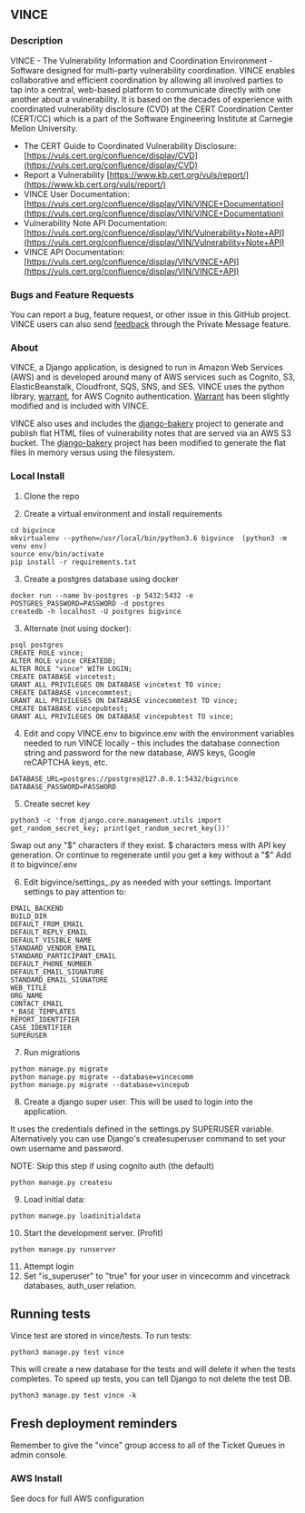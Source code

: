 ## VINCE 

### Description

VINCE - The Vulnerability Information and Coordination Environment - Software
designed for multi-party vulnerability coordination.  VINCE enables
collaborative and efficient coordination by allowing all involved parties to
tap into a central, web-based platform to communicate directly with one
another about a vulnerability.  It is based on the decades of experience with
coordinated vulnerability disclosure (CVD) at the CERT Coordination Center
(CERT/CC) which is a part of the Software Engineering Institute at Carnegie
Mellon University.

* The CERT Guide to Coordinated Vulnerability Disclosure: [https://vuls.cert.org/confluence/display/CVD](https://vuls.cert.org/confluence/display/CVD)
* Report a Vulnerability [https://www.kb.cert.org/vuls/report/](https://www.kb.cert.org/vuls/report/)
* VINCE User Documentation: [https://vuls.cert.org/confluence/display/VIN/VINCE+Documentation](https://vuls.cert.org/confluence/display/VIN/VINCE+Documentation)
* Vulnerability Note API Documentation: [https://vuls.cert.org/confluence/display/VIN/Vulnerability+Note+API](https://vuls.cert.org/confluence/display/VIN/Vulnerability+Note+API)
* VINCE API Documentation: [https://vuls.cert.org/confluence/display/VIN/VINCE+API](https://vuls.cert.org/confluence/display/VIN/VINCE+API)

### Bugs and Feature Requests

You can report a bug, feature request, or other issue in this GitHub project. VINCE users can also send [feedback](https://kb.cert.org/vince/comm/sendmsg/8/) through the Private Message feature.

### About

VINCE, a Django application, is designed to run in Amazon Web Services (AWS)
and is developed around many
of AWS services such as Cognito, S3, ElasticBeanstalk, Cloudfront, SQS, SNS,
and SES. VINCE uses the python library,
[warrant](https://github.com/capless/warrant), for AWS Cognito
authentication.  [Warrant](https://github.com/capless/warrant) has been
slightly modified and is included with VINCE.

VINCE also uses and includes
the [django-bakery](https://github.com/palewire/django-bakery) project to
generate and publish flat HTML files of vulnerability notes that are served
via an AWS S3 bucket. The
[django-bakery](https://github.com/palewire/django-bakery) project has been
modified to generate the flat files in memory versus using the filesystem. 


### Local Install

1. Clone the repo

2. Create a virtual environment and install requirements
```
cd bigvince
mkvirtualenv --python=/usr/local/bin/python3.6 bigvince  (python3 -m venv env)
source env/bin/activate
pip install -r requirements.txt
```

3. Create a postgres database using docker
```
docker run --name bv-postgres -p 5432:5432 -e POSTGRES_PASSWORD=PASSWORD -d postgres
createdb -h localhost -U postgres bigvince
```

3. Alternate (not using docker):
```
psql postgres
CREATE ROLE vince;
ALTER ROLE vince CREATEDB;
ALTER ROLE "vince" WITH LOGIN;
CREATE DATABASE vincetest;
GRANT ALL PRIVILEGES ON DATABASE vincetest TO vince;
CREATE DATABASE vincecommtest;
GRANT ALL PRIVILEGES ON DATABASE vincecommtest TO vince;
CREATE DATABASE vincepubtest;
GRANT ALL PRIVILEGES ON DATABASE vincepubtest TO vince;
```

4. Edit and copy VINCE.env to bigvince\.env with the environment variables needed to run VINCE locally - this includes the database connection string and password for the new database, AWS keys, Google reCAPTCHA keys, etc.
```
DATABASE_URL=postgres://postgres@127.0.0.1:5432/bigvince
DATABASE_PASSWORD=PASSWORD
```

5. Create secret key
```
python3 -c 'from django.core.management.utils import get_random_secret_key; print(get_random_secret_key())'
```
Swap out any "$" characters if they exist. $ characters mess with API key generation.  Or continue to regenerate until you get a key without a "$"
Add it to bigvince/.env


6. Edit bigvince/settings_.py as needed with your settings. Important settings to pay attention to:

```
EMAIL_BACKEND
BUILD_DIR
DEFAULT_FROM_EMAIL
DEFAULT_REPLY_EMAIL
DEFAULT_VISIBLE_NAME
STANDARD_VENDOR_EMAIL
STANDARD_PARTICIPANT_EMAIL
DEFAULT_PHONE_NUMBER
DEFAULT_EMAIL_SIGNATURE
STANDARD_EMAIL_SIGNATURE
WEB_TITLE
ORG_NAME
CONTACT_EMAIL
*_BASE_TEMPLATES
REPORT_IDENTIFIER
CASE_IDENTIFIER
SUPERUSER

```

7. Run migrations
```
python manage.py migrate
python manage.py migrate --database=vincecomm
python manage.py migrate --database=vincepub
```

8. Create a django super user. This will be used to login into the application.


It uses the credentials defined in the settings.py SUPERUSER variable. Alternatively
you can use Django's createsuperuser command to set your own username and password.

NOTE: Skip this step if using cognito auth (the default)
``` 
python manage.py createsu
```

9. Load initial data:
```
python manage.py loadinitialdata
```

10. Start the development server. (Profit)
```
python manage.py runserver 
```

11. Attempt login
12. Set "is_superuser" to "true" for your user in vincecomm and vincetrack databases, auth_user relation.

## Running tests

Vince test are stored in vince/tests. To run tests:

```
python3 manage.py test vince
```

This will create a new database for the tests and will delete it when the tests completes. To speed up tests, you can tell Django to not delete the test DB.

```
python3 manage.py test vince -k
```

## Fresh deployment reminders

Remember to give the "vince" group access to all of the Ticket Queues in admin console.

### AWS Install

See docs for full AWS configuration